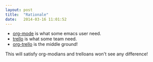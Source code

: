 ```yaml
---
layout: post
title:  "Rationale"
date:   2014-03-16 11:01:52
---
```


- [org-mode](http://orgmode.org/) is what some emacs user need.
- [trello](http://trello.com/) is what some team need.
- [org-trello](https://github.com/org-trello/org-trello) is the middle ground!

This will satisfy org-modians and trelloans won't see any difference!
